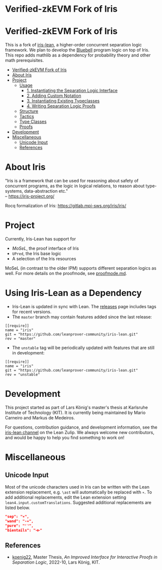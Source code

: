 # Verified-zkEVM Fork of Iris

# Verified-zkEVM Fork of Iris

This is a fork of [iris-lean](https://github.com/iris-project/iris-lean), a higher-order concurrent separation logic framework. We plan to develop the [Bluebell](https://arxiv.org/pdf/2402.18708) program logic on top of Iris. This repo adds mathlib as a dependency for probability theory and other math prerequisites.

- [Verified-zkEVM Fork of Iris](#verified-zkevm-fork-of-iris)
- [About Iris](#about-iris)
- [Project](#project)
  - [Usage](#usage)
    - [1. Instantiating the Separation Logic Interface](#1-instantiating-the-separation-logic-interface)
    - [2. Adding Custom Notation](#2-adding-custom-notation)
    - [3. Instantiating Existing Typeclasses](#3-instantiating-existing-typeclasses)
    - [4. Writing Separation Logic Proofs](#4-writing-separation-logic-proofs)
  - [Structure](#structure)
  - [Tactics](#tactics)
  - [Type Classes](#type-classes)
  - [Proofs](#proofs)
- [Development](#development)
- [Miscellaneous](#miscellaneous)
  - [Unicode Input](#unicode-input)
  - [References](#references)

# About Iris

"Iris is a framework that can be used for reasoning about safety of concurrent programs, as the logic in logical relations, to reason about type-systems, data-abstraction etc."<br>
– https://iris-project.org/

Rocq formalization of Iris: https://gitlab.mpi-sws.org/iris/iris/

# Project

Currently, Iris-Lean has support for 
- *MoSeL*, the proof interface of Iris
- `UPred`, the Iris base logic
- A selection of the Iris resources

MoSeL (in contrast to the older IPM) supports different separation logics as well. For more details on the proofmode, see [proofmode.md](proofmode.md).

# Using Iris-Lean as a Dependency

- Iris-Lean is updated in sync with Lean. The [releases](https://github.com/leanprover-community/iris-lean/releases) page includes tags for recent versions.
- The `master` branch may contain features added since the last release:
```
[[require]]
name = "iris"
git = "https://github.com/leanprover-community/iris-lean.git"
rev = "master"
```
- The `unstable` tag will be periodically updated with features that are still in development:
```
[[require]]
name = "iris"
git = "https://github.com/leanprover-community/iris-lean.git"
rev = "unstable"
```

# Development

This project started as part of Lars König's master's thesis at Karlsruhe Institute of Technology (KIT). It is currently being maintained by Mario Carneiro and Markus de Medeiros. 

For questions, contribution guidance, and development information, see the [iris-lean channel](https://leanprover.zulipchat.com/#narrow/channel/490604-iris-lean) on the Lean Zulip. We always welcome new contributors, and would be happy to help you find something to work on!


# Miscellaneous

## Unicode Input

Most of the unicode characters used in Iris can be written with the Lean extension replacement, e.g. `\ast` will automatically be replaced with `∗`. To add additional replacements, edit the Lean extension setting `lean4.input.customTranslations`. Suggested additional replacements are listed below.

```json
"sep": "∗",
"wand": "-∗",
"pure": "⌜⌝",
"bientails": "⊣⊢"
```

## References

- [koenig22](https://pp.ipd.kit.edu/uploads/publikationen/koenig22masterarbeit.pdf), Master Thesis, *An Improved Interface for Interactive Proofs in Separation Logic*, 2022-10, Lars König, KIT.
